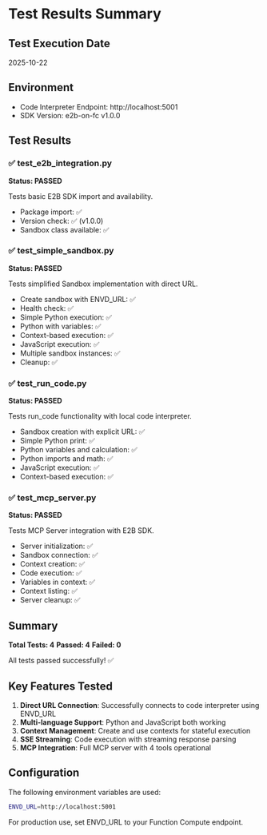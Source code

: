 # Test Results Summary

## Test Execution Date
2025-10-22

## Environment
- Code Interpreter Endpoint: http://localhost:5001
- SDK Version: e2b-on-fc v1.0.0

## Test Results

### ✅ test_e2b_integration.py
**Status: PASSED**

Tests basic E2B SDK import and availability.

- Package import: ✅
- Version check: ✅ (v1.0.0)
- Sandbox class available: ✅

### ✅ test_simple_sandbox.py
**Status: PASSED**

Tests simplified Sandbox implementation with direct URL.

- Create sandbox with ENVD_URL: ✅
- Health check: ✅
- Simple Python execution: ✅
- Python with variables: ✅
- Context-based execution: ✅
- JavaScript execution: ✅
- Multiple sandbox instances: ✅
- Cleanup: ✅

### ✅ test_run_code.py
**Status: PASSED**

Tests run_code functionality with local code interpreter.

- Sandbox creation with explicit URL: ✅
- Simple Python print: ✅
- Python variables and calculation: ✅
- Python imports and math: ✅
- JavaScript execution: ✅
- Context-based execution: ✅

### ✅ test_mcp_server.py
**Status: PASSED**

Tests MCP Server integration with E2B SDK.

- Server initialization: ✅
- Sandbox connection: ✅
- Context creation: ✅
- Code execution: ✅
- Variables in context: ✅
- Context listing: ✅
- Server cleanup: ✅

## Summary

**Total Tests: 4**
**Passed: 4**
**Failed: 0**

All tests passed successfully! ✅

## Key Features Tested

1. **Direct URL Connection**: Successfully connects to code interpreter using ENVD_URL
2. **Multi-language Support**: Python and JavaScript both working
3. **Context Management**: Create and use contexts for stateful execution
4. **SSE Streaming**: Code execution with streaming response parsing
5. **MCP Integration**: Full MCP server with 4 tools operational

## Configuration

The following environment variables are used:

```bash
ENVD_URL=http://localhost:5001
```

For production use, set ENVD_URL to your Function Compute endpoint.
